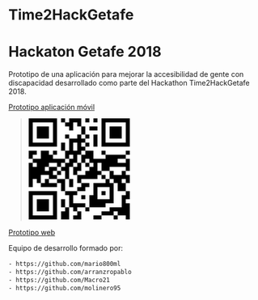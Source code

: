 # Time2HackGetafe
# Hackaton Getafe 2018

Prototipo de una aplicación para mejorar la accesibilidad de gente con discapacidad desarrollado como parte del Hackathon Time2HackGetafe 2018.

[Prototipo aplicación móvil](https://marvelapp.com/8c58ch4)

>![Screenshot](QR_Time2HackGetafe.png "QR_Time2HackGetafe")

[Prototipo web](https://arranzropablo.github.io/Time2HackGetafe/mapSearch.html)

Equipo de desarrollo formado por:

	- https://github.com/mario800ml
	- https://github.com/arranzropablo
	- https://github.com/Macro21
	- https://github.com/molinero95